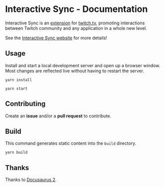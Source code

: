 # Interactive Sync - Documentation

Interactive Sync is an [extension](https://www.twitch.tv/p/extensions/) for [twitch.tv](https://www.twitch.tv/), promoting interactions between Twitch community and any application in a whole new level.

See the [Interactive Sync website](https://www.interactive-sync.com/) for more details!

## Usage

Install and start a local development server and open up a browser window. Most changes are reflected live without having to restart the server.

```console
yarn install

yarn start
```

## Contributing

Create an **issue** and/or a **pull request** to contribute.

## Build

This command generates static content into the `build` directory.

```console
yarn build
```

## Thanks

Thanks to [Docusaurus 2](https://v2.docusaurus.io/).
